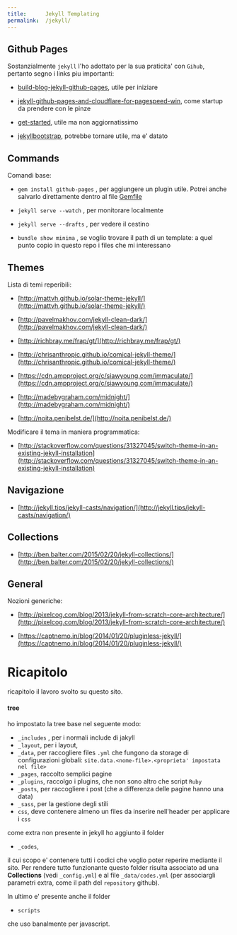 ```yaml
---
title:      Jekyll Templating
permalink:  /jekyll/
---
```




Github Pages
------------

Sostanzialmente `jekyll` l'ho adottato per la sua praticita' con `Gihub`, pertanto segno i links piu importanti:

- [build-blog-jekyll-github-pages](https://www.smashingmagazine.com/2014/08/build-blog-jekyll-github-pages/), utile per iniziare

- [jekyll-github-pages-and-cloudflare-for-pagespeed-win](https://scotch.io/tutorials/jekyll-github-pages-and-cloudflare-for-pagespeed-win), come startup da prendere con le pinze

- [get-started](https://24ways.org/2013/get-started-with-github-pages/), utile ma non aggiornatissimo

- [jekyllbootstrap](http://jekyllbootstrap.com/), potrebbe tornare utile, ma e' datato



Commands
--------

Comandi base:

- `gem install github-pages` , per aggiungere un plugin utile. Potrei anche salvarlo direttamente dentro al file [Gemfile](../Gemfile)

- `jekyll serve --watch` , per monitorare localmente

- `jekyll serve --drafts` , per vedere il cestino

- `bundle show minima` , se voglio trovare il path di un template: a quel punto copio in questo repo i files che mi interessano



Themes
------

Lista di temi reperibili:

- [http://mattvh.github.io/solar-theme-jekyll/](http://mattvh.github.io/solar-theme-jekyll/)

- [http://pavelmakhov.com/jekyll-clean-dark/](http://pavelmakhov.com/jekyll-clean-dark/)

- [http://richbray.me/frap/gt/](http://richbray.me/frap/gt/)

- [http://chrisanthropic.github.io/comical-jekyll-theme/](http://chrisanthropic.github.io/comical-jekyll-theme/)

- [https://cdn.ampproject.org/c/siawyoung.com/immaculate/](https://cdn.ampproject.org/c/siawyoung.com/immaculate/)

- [http://madebygraham.com/midnight/](http://madebygraham.com/midnight/)

- [http://noita.penibelst.de/](http://noita.penibelst.de/)

Modificare il tema in maniera programmatica:

- [http://stackoverflow.com/questions/31327045/switch-theme-in-an-existing-jekyll-installation](http://stackoverflow.com/questions/31327045/switch-theme-in-an-existing-jekyll-installation)



Navigazione
-----------

- [http://jekyll.tips/jekyll-casts/navigation/](http://jekyll.tips/jekyll-casts/navigation/)


Collections
-----------


- [http://ben.balter.com/2015/02/20/jekyll-collections/](http://ben.balter.com/2015/02/20/jekyll-collections/)



General
-------

Nozioni generiche:

- [http://pixelcog.com/blog/2013/jekyll-from-scratch-core-architecture/](http://pixelcog.com/blog/2013/jekyll-from-scratch-core-architecture/)

- [https://captnemo.in/blog/2014/01/20/pluginless-jekyll/](https://captnemo.in/blog/2014/01/20/pluginless-jekyll/)



Ricapitolo
===========

ricapitolo il lavoro svolto su questo sito.

#### tree

ho impostato la tree base nel seguente modo:

- `_includes` , per i normali include di jakyll
- `_layout`, per i layout,
- `_data`, per raccogliere files `.yml` che fungono da storage di configurazioni globali: `site.data.<nome-file>.<proprieta' impostata nel file>`
- `_pages`, raccolto semplici pagine
- `_plugins`, raccolgo i plugins, che non sono altro che script `Ruby`
- `_posts`, per raccogliere i post (che a differenza delle pagine hanno una data)
- `_sass`, per la gestione degli stili
- `css`, deve contenere almeno un files da inserire nell'header per applicare i `css`

come extra non presente in jekyll ho aggiunto il folder

- `_codes`,

il cui scopo e' contenere tutti i codici che voglio poter reperire mediante il sito.
Per rendere tutto funzionante questo folder risulta associato ad una **Collections** (vedi `_config.yml`)
e al file `_data/codes.yml` (per associargli parametri extra, come il path del `repository` github).


In ultimo e' presente anche il folder

- `scripts`

che uso banalmente per javascript.
